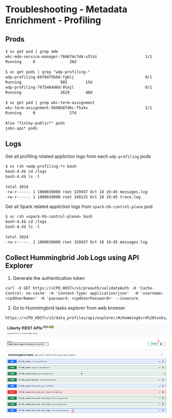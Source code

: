 # Troubleshooting - Metadata Enrichment - Profiling
## Prods 

```
$ oc get pod | grep mde
wkc-mde-service-manager-78d674c7d4-x5l4z                     1/1     Running     0               26d

$ oc get pods | grep "wdp-profiling-"
wdp-profiling-66f8475bb8-fgblj                               0/1     Running                 985        15d
wdp-profiling-7675464d6d-9lmjl                               0/1     Running                 2629       40d

$ oc get pod | grep wkc-term-assignment 
wkc-term-assignment-5698b87dbc-f5skx                         1/1     Running     0               27d

Also "finley-public*" pods
jobs-api* pods
```

## Logs
Get all profiling related appliction logs from each `wdp-profiling` pods
```
$ oc rsh <wdp-profiling-*> bash
bash-4.4$ cd /logs
bash-4.4$ ls -l

total 1024
-rw-r-----. 1 1000650000 root 329937 Oct 18 19:45 messages.log
-rw-r-----. 1 1000650000 root 349125 Oct 18 19:45 trace.log
```
Get all Spark related appliction logs from `spark-hb-control-plane` pod
```
$ oc rsh <spark-hb-control-plane> bash
bash-4.4$ cd /logs
bash-4.4$ ls -l

total 1024
-rw-r-----. 1 1000650000 root 329937 Oct 18 19:45 messages.log
```

## Collect Hummingbrid Job Logs using API Explorer 
1. Generate the authentication token 
```
curl -X GET https://<CPD_HOST>/v1/preauth/validateAuth -H 'Cache-Control: no-cache' -H 'Content-Type: application/json'  -H 'username: <cpdUserName>' -H 'password: <cpdUserPassword>' --insecure
```
2. Go to Hummingbrid tasks explorer from web browser
```
https://<CPD_HOST>/v2/data_profiles/api/explorer/#/Hummingbird%20tasks/getHbTaskLogs
```
![](../../images/API-Explorer-Hummingbrid-Job-Log.png)
